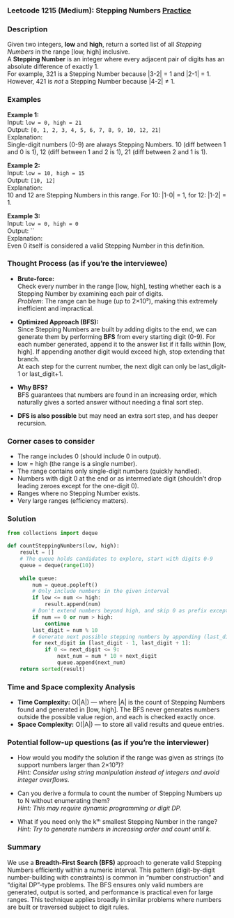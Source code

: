 ### Leetcode 1215 (Medium): Stepping Numbers [Practice](https://leetcode.com/problems/stepping-numbers)

### Description  
Given two integers, **low** and **high**, return a sorted list of all *Stepping Numbers* in the range [low, high] inclusive.  
A **Stepping Number** is an integer where every adjacent pair of digits has an absolute difference of exactly 1.  
For example, 321 is a Stepping Number because |3-2| = 1 and |2-1| = 1. However, 421 is *not* a Stepping Number because |4-2| ≠ 1.

### Examples  

**Example 1:**  
Input: `low = 0, high = 21`  
Output: `[0, 1, 2, 3, 4, 5, 6, 7, 8, 9, 10, 12, 21]`  
Explanation:  
Single-digit numbers (0-9) are always Stepping Numbers. 10 (diff between 1 and 0 is 1), 12 (diff between 1 and 2 is 1), 21 (diff between 2 and 1 is 1).

**Example 2:**  
Input: `low = 10, high = 15`  
Output: `[10, 12]`  
Explanation:  
10 and 12 are Stepping Numbers in this range. For 10: |1-0| = 1, for 12: |1-2| = 1.

**Example 3:**  
Input: `low = 0, high = 0`  
Output: ``  
Explanation:  
Even 0 itself is considered a valid Stepping Number in this definition.

### Thought Process (as if you’re the interviewee)  
- **Brute-force:**  
  Check every number in the range [low, high], testing whether each is a Stepping Number by examining each pair of digits.  
  *Problem*: The range can be huge (up to 2×10⁹), making this extremely inefficient and impractical.

- **Optimized Approach (BFS):**  
  Since Stepping Numbers are built by adding digits to the end, we can generate them by performing **BFS** from every starting digit (0-9). For each number generated, append it to the answer list if it falls within [low, high]. If appending another digit would exceed high, stop extending that branch.  
  At each step for the current number, the next digit can only be last_digit-1 or last_digit+1.

- **Why BFS?**  
  BFS guarantees that numbers are found in an increasing order, which naturally gives a sorted answer without needing a final sort step.

- **DFS is also possible** but may need an extra sort step, and has deeper recursion.

### Corner cases to consider  
- The range includes 0 (should include 0 in output).
- low = high (the range is a single number).
- The range contains only single-digit numbers (quickly handled).
- Numbers with digit 0 at the end or as intermediate digit (shouldn’t drop leading zeroes except for the one-digit 0).
- Ranges where no Stepping Number exists.
- Very large ranges (efficiency matters).

### Solution

```python
from collections import deque

def countSteppingNumbers(low, high):
    result = []
    # The queue holds candidates to explore, start with digits 0-9
    queue = deque(range(10))
    
    while queue:
        num = queue.popleft()
        # Only include numbers in the given interval
        if low <= num <= high:
            result.append(num)
        # Don't extend numbers beyond high, and skip 0 as prefix except for the 0 itself
        if num == 0 or num > high:
            continue
        last_digit = num % 10
        # Generate next possible stepping numbers by appending (last_digit ± 1)
        for next_digit in [last_digit - 1, last_digit + 1]:
            if 0 <= next_digit <= 9:
                next_num = num * 10 + next_digit
                queue.append(next_num)
    return sorted(result)
```

### Time and Space complexity Analysis  

- **Time Complexity:** O(|A|) — where |A| is the count of Stepping Numbers found and generated in [low, high]. The BFS never generates numbers outside the possible value region, and each is checked exactly once.
- **Space Complexity:** O(|A|) — to store all valid results and queue entries.

### Potential follow-up questions (as if you’re the interviewer)  

- How would you modify the solution if the range was given as strings (to support numbers larger than 2×10⁹)?  
  *Hint: Consider using string manipulation instead of integers and avoid integer overflows.*

- Can you derive a formula to count the number of Stepping Numbers up to N without enumerating them?  
  *Hint: This may require dynamic programming or digit DP.*

- What if you need only the kᵗʰ smallest Stepping Number in the range?  
  *Hint: Try to generate numbers in increasing order and count until k.*

### Summary
We use a **Breadth-First Search (BFS)** approach to generate valid Stepping Numbers efficiently within a numeric interval. This pattern (digit-by-digit number-building with constraints) is common in “number construction” and “digital DP”-type problems. The BFS ensures only valid numbers are generated, output is sorted, and performance is practical even for large ranges. This technique applies broadly in similar problems where numbers are built or traversed subject to digit rules.